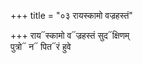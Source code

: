 +++
title = "०३ रायस्कामो वज्रहस्तं"

+++
राय᳓स्कामो व᳓ज्रहस्तं सुद᳓क्षिणम्  
पुत्रो᳓ न᳓ पित᳓रं हुवे